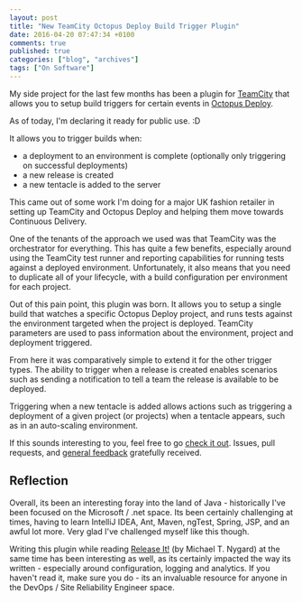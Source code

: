 ```yaml
---
layout: post
title: "New TeamCity Octopus Deploy Build Trigger Plugin"
date: 2016-04-20 07:47:34 +0100
comments: true
published: true
categories: ["blog", "archives"]
tags: ["On Software"]
---
```


My side project for the last few months has been a plugin for [TeamCity](https://jetbrains.com/teamcity) that allows 
you to setup build triggers for certain events in [Octopus Deploy](http://octopus.com).

As of today, I'm declaring it ready for public use. :D

It allows you to trigger builds when:
- a deployment to an environment is complete (optionally only triggering on successful deployments)
- a new release is created
- a new tentacle is added to the server

This came out of some work I'm doing for a major UK fashion retailer in setting up TeamCity and Octopus Deploy and helping them move towards Continuous Delivery.

One of the tenants of the approach we used was that TeamCity was the orchestrator for everything. This has quite a few benefits, especially around using the TeamCity test runner and reporting capabilities for running tests against a deployed environment. Unfortunately, it also means that you need to duplicate all of your lifecycle, with a build configuration per environment for each project.

Out of this pain point, this plugin was born. It allows you to setup a single build that watches a specific Octopus Deploy project, and runs tests against the environment targeted when the project is deployed. TeamCity parameters are used to pass information about the environment, project and deployment triggered.

From here it was comparatively simple to extend it for the other trigger types. The ability to trigger when a release is created enables scenarios such as sending a notification to tell a team the release is available to be deployed.

Triggering when a new tentacle is added allows actions such as triggering a deployment of a given project (or projects) when a tentacle appears, such as in an auto-scaling environment.

If this sounds interesting to you, feel free to go [check it out](https://github.com/matt-richardson/teamcity-octopus-build-trigger-plugin). Issues, pull requests, and [general feedback](https://twitter.com/squire_matt) gratefully received.

## Reflection

Overall, its been an interesting foray into the land of Java - historically I've been focused on the Microsoft / .net space. Its been certainly challenging at times, having to learn IntelliJ IDEA, Ant, Maven, ngTest, Spring, JSP, and an awful lot more. Very glad I've challenged myself like this though.

Writing this plugin while reading [Release It!](https://pragprog.com/book/mnee/release-it) (by Michael T. Nygard) at the same time has been interesting as well, as its certainly impacted the way its written - especially around configuration, logging and analytics. If you haven't read it, make sure you do - its an invaluable resource for anyone in the DevOps / Site Reliability Engineer space.  
